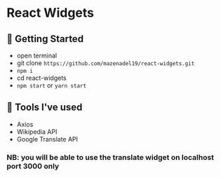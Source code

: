 # React Widgets

## 🚀 Getting Started

- open terminal
- git clone `https://github.com/mazenadel19/react-widgets.git`
- `npm i`
- cd react-widgets
- `npm start` or `yarn start`

## 🧰 Tools I've used

- Axios
- Wikipedia API
- Google Translate API 

### NB: you will be able to use the translate widget on localhost port 3000 only

